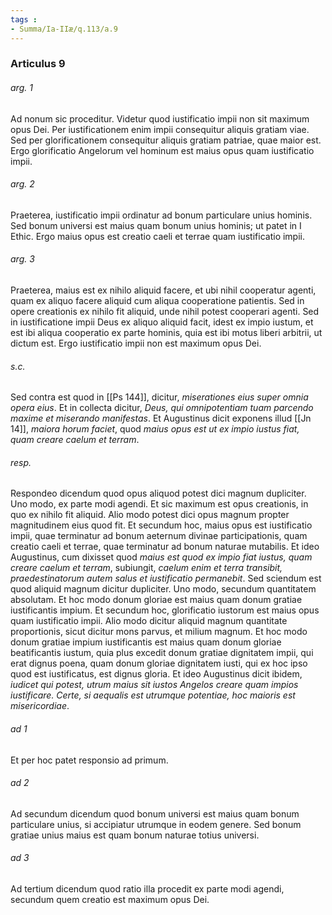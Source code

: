 ```yaml
---
tags : 
- Summa/Ia-IIæ/q.113/a.9
---
```


### Articulus 9

###### arg. 1
Ad nonum sic proceditur. Videtur quod iustificatio impii non sit maximum opus Dei. Per iustificationem enim impii consequitur aliquis gratiam viae. Sed per glorificationem consequitur aliquis gratiam patriae, quae maior est. Ergo glorificatio Angelorum vel hominum est maius opus quam iustificatio impii.

###### arg. 2
Praeterea, iustificatio impii ordinatur ad bonum particulare unius hominis. Sed bonum universi est maius quam bonum unius hominis; ut patet in I Ethic. Ergo maius opus est creatio caeli et terrae quam iustificatio impii.

###### arg. 3
Praeterea, maius est ex nihilo aliquid facere, et ubi nihil cooperatur agenti, quam ex aliquo facere aliquid cum aliqua cooperatione patientis. Sed in opere creationis ex nihilo fit aliquid, unde nihil potest cooperari agenti. Sed in iustificatione impii Deus ex aliquo aliquid facit, idest ex impio iustum, et est ibi aliqua cooperatio ex parte hominis, quia est ibi motus liberi arbitrii, ut dictum est. Ergo iustificatio impii non est maximum opus Dei.

###### s.c.
Sed contra est quod in [[Ps 144]], dicitur, *miserationes eius super omnia opera eius*. Et in collecta dicitur, *Deus, qui omnipotentiam tuam parcendo maxime et miserando manifestas*. Et Augustinus dicit exponens illud [[Jn 14]], *maiora horum faciet*, quod *maius opus est ut ex impio iustus fiat, quam creare caelum et terram*.

###### resp.
Respondeo dicendum quod opus aliquod potest dici magnum dupliciter. Uno modo, ex parte modi agendi. Et sic maximum est opus creationis, in quo ex nihilo fit aliquid. Alio modo potest dici opus magnum propter magnitudinem eius quod fit. Et secundum hoc, maius opus est iustificatio impii, quae terminatur ad bonum aeternum divinae participationis, quam creatio caeli et terrae, quae terminatur ad bonum naturae mutabilis. Et ideo Augustinus, cum dixisset quod *maius est quod ex impio fiat iustus, quam creare caelum et terram*, subiungit, *caelum enim et terra transibit, praedestinatorum autem salus et iustificatio permanebit*. Sed sciendum est quod aliquid magnum dicitur dupliciter. Uno modo, secundum quantitatem absolutam. Et hoc modo donum gloriae est maius quam donum gratiae iustificantis impium. Et secundum hoc, glorificatio iustorum est maius opus quam iustificatio impii. Alio modo dicitur aliquid magnum quantitate proportionis, sicut dicitur mons parvus, et milium magnum. Et hoc modo donum gratiae impium iustificantis est maius quam donum gloriae beatificantis iustum, quia plus excedit donum gratiae dignitatem impii, qui erat dignus poena, quam donum gloriae dignitatem iusti, qui ex hoc ipso quod est iustificatus, est dignus gloria. Et ideo Augustinus dicit ibidem, *iudicet qui potest, utrum maius sit iustos Angelos creare quam impios iustificare. Certe, si aequalis est utrumque potentiae, hoc maioris est misericordiae*.

###### ad 1
Et per hoc patet responsio ad primum.

###### ad 2
Ad secundum dicendum quod bonum universi est maius quam bonum particulare unius, si accipiatur utrumque in eodem genere. Sed bonum gratiae unius maius est quam bonum naturae totius universi.

###### ad 3
Ad tertium dicendum quod ratio illa procedit ex parte modi agendi, secundum quem creatio est maximum opus Dei.

